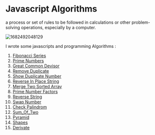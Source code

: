 # Javascript Algorithms

 a process or set of rules to be followed in calculations or other problem-solving operations, especially by a computer.
 
![1682492048129](https://github.com/user-attachments/assets/a901aebc-0ac2-4c1b-9de1-e511c6fe7bad)

I wrote some javascripts and programming Algorithms :

1. [Fibonacci Series](https://github.com/aiaaee/JS_Algorithms/blob/main/Fibonacci/script.js)
2. [Prime Numbers](https://github.com/aiaaee/JS_Algorithms/tree/main/Prime_Numbers/script.js)
3. [Great Common Devisor](https://github.com/aiaaee/JS_Algorithms/blob/main/Greatest_Common_Divisor/script.js)
4. [Remove Duplicate](https://github.com/aiaaee/JS_Algorithms/blob/main/Remove_Duplicate/script.js)
5. [Show Duplicate Number](https://github.com/aiaaee/JS_Algorithms/blob/main/Show_Duplicate_Numbers/script.js)
6. [Reverse In Place String](https://github.com/aiaaee/JS_Algorithms/blob/main/Reverse_In_Place_String/script.js)
7. [Merge Two Sorted Array](https://github.com/aiaaee/JS_Algorithms/blob/main/Merge_Two_Sorted_Array/script.js)
8. [Prime Number Factors](https://github.com/aiaaee/JS_Algorithms/tree/main/Prime_Number_Factors)
9. [Reverse String](https://github.com/aiaaee/JS_Algorithms/blob/main/Reverse_String/script.js)
10. [Swap Number](https://github.com/aiaaee/JS_Algorithms/blob/main/Swap_Number/script.js)
11. [Check Palindrom](https://github.com/aiaaee/JS_Algorithms/blob/main/Check_Palindrom/script.js)
12. [Sum_Of_Two](https://github.com/aiaaee/JS_Algorithms/blob/main/Sum_Of_Two/script.js)
13. [Pyramid](https://github.com/aiaaee/JS_Algorithms/blob/main/Prime_Numbers/script.js)
14. [Shapes](https://github.com/aiaaee/JS_Algorithms/tree/main/Shapes)
15. [Derivate](https://github.com/aiaaee/JS_Algorithms/blob/main/Derivation/script.js)
